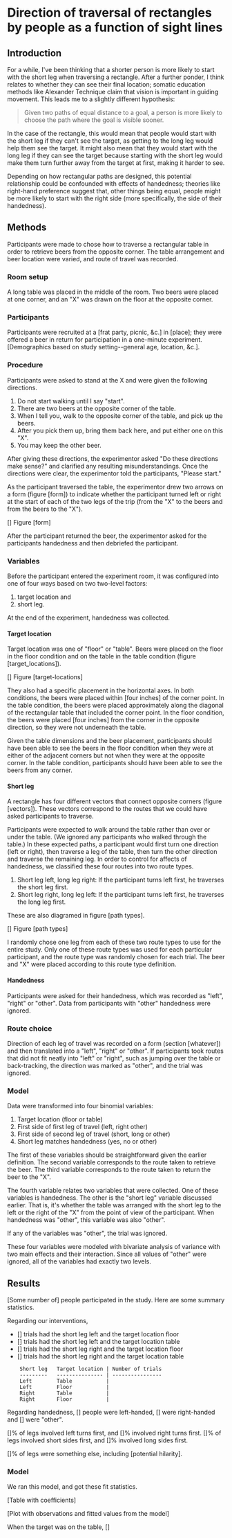 Direction of traversal of rectangles by people as a function of sight lines
=======

## Introduction

For a while, I've been thinking that a shorter person is more likely to start
with the short leg when traversing a rectangle. After a further ponder, I
think relates to whether they can see their final location; somatic education
methods like Alexander Technique claim that vision is important in guiding
movement. This leads me to a slightly different hypothesis:

> Given two paths of equal distance to a goal, a person is more likely to
> choose the path where the goal is visible sooner.

In the case of the rectangle, this would mean that people would start
with the short leg if they can't see the target, as getting to the long
leg would help them see the target. It might also mean that they would
start with the long leg if they can see the target because starting with
the short leg would make them turn further away from the target at first,
making it harder to see.

Depending on how rectangular paths are designed, this potential relationship
could be confounded with effects of handedness; theories like right-hand
preference suggest that, other things being equal, people might be more likely
to start with the right side (more specifically, the side of their handedness).

## Methods

Participants were made to chose how to traverse a rectangular table in order
to retrieve beers from the opposite corner. The table arrangement and beer
location were varied, and route of travel was recorded.

### Room setup

A long table was placed in the middle of the room. Two beers were placed at one
corner, and an "X" was drawn on the floor at the opposite corner.

### Participants

Participants were recruited at a [frat party, picnic, &c.] in [place]; they were
offered a beer in return for participation in a one-minute experiment.
[Demographics based on study setting--general age, location, &c.].

### Procedure

Participants were asked to stand at the X and were given the following directions.

1. Do not start walking until I say "start".
2. There are two beers at the opposite corner of the table.
3. When I tell you, walk to the opposite corner of the table, and pick up the beers.
4. After you pick them up, bring them back here, and put either one on this "X".
5. You may keep the other beer.

After giving these directions, the experimentor asked "Do these directions make
sense?" and clarified any resulting misunderstandings. Once the directions were
clear, the experimentor told the participants, "Please start."

As the participant traversed the table, the experimentor drew two arrows on a
form (figure [form]) to indicate whether the participant turned left or right
at the start of each of the two legs of the trip (from the "X" to the beers
and from the beers to the "X").

[]
Figure [form]

After the participant returned the beer, the experimentor asked for the
participants handedness and then debriefed the participant.

### Variables

Before the participant entered the experiment room, it was configured into
one of four ways based on two two-level factors:

1. target location and
2. short leg.

At the end of the experiment, handedness was collected.

#### Target location
Target location was one of "floor" or "table". Beers were placed on the floor
in the floor condition and on the table in the table condition
(figure [target_locations]).

[]
Figure [target-locations]

They also had a specific placement in the horizontal axes. In both conditions,
the beers were placed within [four inches] of the corner point. In the table
condition, the beers were placed approximately along the diagonal of the
rectangular table that included the corner point. In the floor condition, the
beers were placed [four inches] from the corner in the opposite direction,
so they were not underneath the table.

Given the table dimensions and the beer placement, participants should have
been able to see the beers in the floor condition when they were at either
of the adjacent corners but not when they were at the opposite corner. In the
table condition, participants should have been able to see the beers from any
corner.

#### Short leg

A rectangle has four different vectors that connect opposite corners (figure
[vectors]). These vectors correspond to the routes that we could have asked
participants to traverse.

Participants were expected to walk around the table rather than over or under
the table. (We ignored any participants who walked through the table.)
In these expected paths, a participant would first turn one direction (left
or right), then traverse a leg of the table, then turn the other direction
and traverse the remaining leg. In order to control for affects of handedness,
we classified these four routes into two route types.

1. Short leg left, long leg right: If the participant turns left first,
    he traverses the short leg first.
2. Short leg right, long leg left: If the participant turns left first,
    he traverses the long leg first.

These are also diagramed in figure [path types].

[]
Figure [path types]

I randomly chose one leg from each of these two route types to use for the entire
study. Only one of these route types was used for each particular participant,
and the route type was randomly chosen for each trial. The beer and "X" were
placed according to this route type definition.

#### Handedness
Participants were asked for their handedness, which was recorded as "left",
"right" or "other". Data from participants with "other" handedness were
ignored.

### Route choice

Direction of each leg of travel was recorded on a form (section [whatever]) and
then translated into a "left", "right" or "other". If participants took routes
that did not fit neatly into "left" or "right", such as jumping over the table
or back-tracking, the direction was marked as "other", and the trial was ignored.

### Model

Data were transformed into four binomial variables:

1. Target location (floor or table)
2. First side of first leg of travel (left, right other)
3. First side of second leg of travel (short, long or other)
4. Short leg matches handedness (yes, no or other)

The first of these variables should be straightforward given the earlier
definition. The second variable corresponds to the route taken to retrieve
the beer. The third variable corresponds to the route taken to return the beer
to the "X".

The fourth variable relates two variables that were collected. One of these
variables is handedness. The other is the "short leg" variable discussed earlier.
That is, it's whether the table was arranged with the short leg to the left or
the right of the "X" from the point of view of the participant. When handedness
was "other", this variable was also "other".

If any of the variables was "other", the trial was ignored.

These four variables were modeled with bivariate analysis of variance with two
main effects and their interaction. Since all values of "other" were ignored,
all of the variables had exactly two levels.

## Results

[Some number of] people participated in the study. Here are some summary
statistics.

Regarding our interventions,

* [] trials had the short leg left and the target location floor
* [] trials had the short leg left and the target location table
* [] trials had the short leg right and the target location floor
* [] trials had the short leg right and the target location table

```
    Short leg   Target location | Number of trials
    ---------   --------------- | ----------------
    Left        Table           | 
    Left        Floor           | 
    Right       Table           | 
    Right       Floor           | 
```

Regarding handedness, [] people were left-handed, [] were right-handed and
[] were "other".

[]% of legs involved left turns first, and []% involved right turns first.
[]% of legs involved short sides first, and []% involved long sides first.

[]% of legs were something else, including [potential hilarity].

### Model

We ran this model, and got these fit statistics.

[Table with coefficients]

[Plot with observations and fitted values from the model]

When the target was on the table, []
